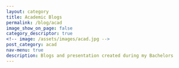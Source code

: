 ```yaml
---
layout: category
title: Academic Blogs
permalink: /blog/acad
image_show_on_page: false
category_descriptor: true
<!-- image: /assets/images/acad.jpg -->
post_category: acad
nav-menu: true
description: Blogs and presentation created during my Bachelors
---
```

